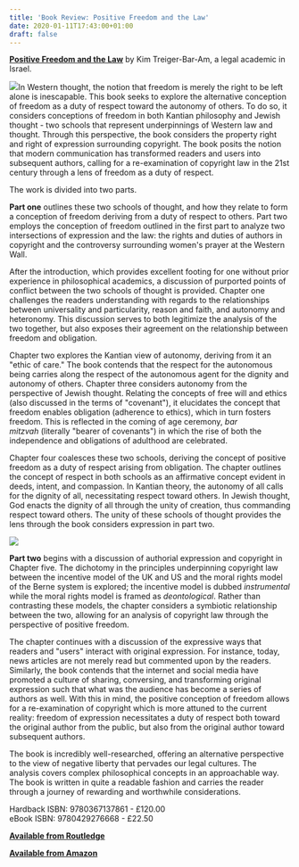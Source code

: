 ```yaml
---
title: 'Book Review: Positive Freedom and the Law'
date: 2020-01-11T17:43:00+01:00
draft: false
---
```


**[Positive Freedom and the Law](https://www.routledge.com/Positive-Freedom-and-the-Law/Treiger-Bar-Am/p/book/9780367137861)** by Kim Treiger-Bar-Am, a legal academic in Israel.  

  

[![](https://1.bp.blogspot.com/-CDLmNJDhdmM/XhjwkDcWNSI/AAAAAAAAHnM/HmHaamZu3MAl-pa2SYbr0wrN5OVnCflhgCLcBGAsYHQ/s200/Positive%2BFreedom%2Band%2Bthe%2BLaw.JPG)](https://1.bp.blogspot.com/-CDLmNJDhdmM/XhjwkDcWNSI/AAAAAAAAHnM/HmHaamZu3MAl-pa2SYbr0wrN5OVnCflhgCLcBGAsYHQ/s1600/Positive%2BFreedom%2Band%2Bthe%2BLaw.JPG)In Western thought, the notion that freedom is merely the right to be left alone is inescapable. This book seeks to explore the alternative conception of freedom as a duty of respect toward the autonomy of others. To do so, it considers conceptions of freedom in both Kantian philosophy and Jewish thought - two schools that represent underpinnings of Western law and thought. Through this perspective, the book considers the property right and right of expression surrounding copyright. The book posits the notion that modern communication has transformed readers and users into subsequent authors, calling for a re-examination of copyright law in the 21st century through a lens of freedom as a duty of respect. 

  

The work is divided into two parts.   
  
**Part one** outlines these two schools of thought, and how they relate to form a conception of freedom deriving from a duty of respect to others. Part two employs the conception of freedom outlined in the first part to analyze two intersections of expression and the law: the rights and duties of authors in copyright and the controversy surrounding women's prayer at the Western Wall. 

  

After the introduction, which provides excellent footing for one without prior experience in philosophical academics, a discussion of purported points of conflict between the two schools of thought is provided. Chapter one challenges the readers understanding with regards to the relationships between universality and particularity, reason and faith, and autonomy and heteronomy. This discussion serves to both legitimize the analysis of the two together, but also exposes their agreement on the relationship between freedom and obligation.

  

Chapter two explores the Kantian view of autonomy, deriving from it an "ethic of care." The book contends that the respect for the autonomous being carries along the respect of the autonomous agent for the dignity and autonomy of others. Chapter three considers autonomy from the perspective of Jewish thought. Relating the concepts of free will and ethics (also discussed in the terms of "covenant"), it elucidates the concept that freedom enables obligation (adherence to ethics), which in turn fosters freedom. This is reflected in the coming of age ceremony, _bar mitzvah_ (literally "bearer of covenants") in which the rise of both the independence and obligations of adulthood are celebrated.

  

Chapter four coalesces these two schools, deriving the concept of positive freedom as a duty of respect arising from obligation. The chapter outlines the concept of respect in both schools as an affirmative concept evident in deeds, intent, and compassion. In Kantian theory, the autonomy of all calls for the dignity of all, necessitating respect toward others. In Jewish thought, God enacts the dignity of all through the unity of creation, thus commanding respect toward others. The unity of these schools of thought provides the lens through the book considers expression in part two.  
  

[![](https://1.bp.blogspot.com/-zl8u0QtfhlE/Xhj6GHZUw0I/AAAAAAAAHnY/3ND2zhiW_CwRC02b-lWRZvt0eOEYWiKBACLcBGAsYHQ/s200/Categorical%2BImperative.jpg)](https://1.bp.blogspot.com/-zl8u0QtfhlE/Xhj6GHZUw0I/AAAAAAAAHnY/3ND2zhiW_CwRC02b-lWRZvt0eOEYWiKBACLcBGAsYHQ/s1600/Categorical%2BImperative.jpg)

  

**Part two** begins with a discussion of authorial expression and copyright in Chapter five. The dichotomy in the principles underpinning copyright law between the incentive model of the UK and US and the moral rights model of the Berne system is explored; the incentive model is dubbed _instrumental_ while the moral rights model is framed as _deontological_. Rather than contrasting these models, the chapter considers a symbiotic relationship between the two, allowing for an analysis of copyright law through the perspective of positive freedom. 

  

The chapter continues with a discussion of the expressive ways that readers and "users" interact with original expression. For instance, today, news articles are not merely read but commented upon by the readers. Similarly, the book contends that the internet and social media have promoted a culture of sharing, conversing, and transforming original expression such that what was the audience has become a series of authors as well. With this in mind, the positive conception of freedom allows for a re-examination of copyright which is more attuned to the current reality: freedom of expression necessitates a duty of respect both toward the original author from the public, but also from the original author toward subsequent authors. 

  

The book is incredibly well-researched, offering an alternative perspective to the view of negative liberty that pervades our legal cultures. The analysis covers complex philosophical concepts in an approachable way. The book is written in quite a readable fashion and carries the reader through a journey of rewarding and worthwhile considerations. 

  

  

Hardback ISBN: 9780367137861 - £120.00  
eBook ISBN: 9780429276668 - £22.50  

**[Available from Routledge](https://www.routledge.com/Positive-Freedom-and-the-Law/Treiger-Bar-Am/p/book/9780367137861)**

**[Available from Amazon](https://www.amazon.com/Positive-Freedom-Law-Kim-Treiger-Bar-Am/dp/0367137860)**